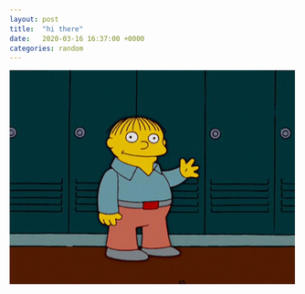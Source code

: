 ```yaml
---
layout: post
title:  "hi there"
date:   2020-03-16 16:37:00 +0000
categories: random
---
```


![](/assets/ralph.gif)